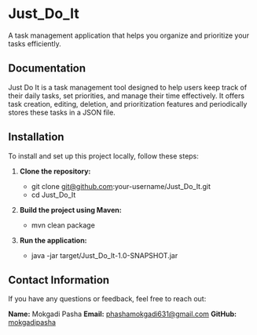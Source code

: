 # Just_Do_It
A task management application that helps you organize and prioritize your tasks efficiently.


## Documentation

Just Do It is a task management tool designed to help users keep track of their daily tasks, 
set priorities, and manage their time effectively. It offers task creation,
editing, deletion, and prioritization features and periodically stores these tasks in a JSON file.


## Installation

To install and set up this project locally, follow these steps:

1. **Clone the repository:**
   - git clone git@github.com:your-username/Just_Do_It.git 
   - cd Just_Do_It

2.  **Build the project using Maven:**
    - mvn clean package

3.  **Run the application:**
    - java -jar target/Just_Do_It-1.0-SNAPSHOT.jar


## Contact Information

If you have any questions or feedback, feel free to reach out:

**Name:**  Mokgadi Pasha
**Email:**  phashamokgadi631@gmail.com
**GitHub:**  [mokgadipasha](https://github.com/mokgadiphasha)


